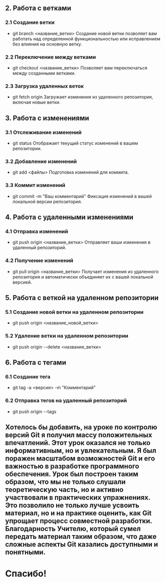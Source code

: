 
## 2. Работа с ветками
### 2.1 Создание ветки
- git branch <название_ветки>
Создание новой ветки позволяет вам работать над определенной функциональностью или исправлением без влияния на основную ветку.

### 2.2 Переключение между ветками
- git checkout <название_ветки>
Позволяет вам переключаться между созданными ветками.

### 2.3 Загрузка удаленных веток
- git fetch origin
Загружает изменения из удаленного репозитория, включая новые ветки.

## 3. Работа с изменениями
### 3.1 Отслеживание изменений
- git status
Отображает текущий статус изменений в вашем репозитории.

### 3.2 Добавление изменений
- git add <файлы>
Подготовка изменений для коммита.

### 3.3 Коммит изменений
- git commit -m "Ваш комментарий"
Фиксация изменений в вашей локальной версии репозитория.

## 4. Работа с удаленными изменениями
### 4.1 Отправка изменений
- git push origin <название_ветки>
Отправляет ваши изменения в удаленный репозиторий.
### 4.2 Получение изменений
- git pull origin <название_ветки>
Получает изменения из удаленного репозитория и автоматически объединяет их с вашей локальной версией.
## 5. Работа с веткой на удаленном репозитории
### 5.1 Создание новой ветки на удаленном репозитории
- git push origin <название_новой_ветки>
### 5.2 Удаление ветки на удаленном репозитории
- git push origin --delete <название_ветки>
## 6. Работа с тегами
### 6.1 Создание тега
- git tag -a <версия> -m "Комментарий"
### 6.2 Отправка тегов на удаленный репозиторий
- git push origin --tags

## Хотелось бы добавить, на уроке по контролю версий Git я получил массу положительных впечатлений. Этот урок оказался не только информативным, но и увлекательным. Я был поражен масштабом возможностей Git и его важностью в разработке программного обеспечения. Урок был построен таким образом, что мы не только слушали теоретическую часть, но и активно участвовали в практических упражнениях. Это позволило не только лучше усвоить материал, но и на практике оценить, как Git упрощает процесс совместной разработки.  Благодарность Учителю, который сумел передать материал таким образом, что даже сложные аспекты Git казались доступными и понятными.
# Спасибо!